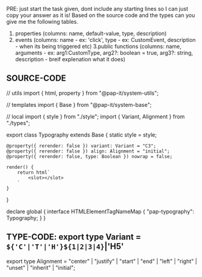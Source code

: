 PRE: just start the task given, dont include any starting lines so I can just copy your answer as it is!
 Based on the source code and the types can you give me the following tables.

1. properties (columns: name, default-value, type, description)
2. events (columns: name - ex: 'click', type - ex: CustomEvent<ClickEvent>, description - when its being triggered etc)
3.public functions (columns: name, arguments - ex: arg1:CustomType, arg2?: boolean = true, arg3?: string, description - breif explenation what it does)

## SOURCE-CODE

 // utils
import { html, property } from "@pap-it/system-utils";

// templates
import { Base } from "@pap-it/system-base";

// local
import { style } from "./style";
import { Variant, Alignment } from "./types";

export class Typography extends Base {
    static style = style;

    @property({ rerender: false }) variant: Variant = "C3";
    @property({ rerender: false }) align: Alignment = "initial";
    @property({ rerender: false, type: Boolean }) nowrap = false;

    render() {
        return html`
            <slot></slot>
        `
    }
}

declare global {
    interface HTMLElementTagNameMap {
        "pap-typography": Typography;
    }
}

## TYPE-CODE: export type Variant = `${'C'|'T'|'H'}${1|2|3|4}`|'H5'

export type Alignment = "center" | "justify" | "start" | "end" | "left" | "right" | "unset" | "inherit" | "initial";
